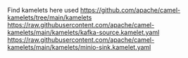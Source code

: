 Find kamelets here used
https://github.com/apache/camel-kamelets/tree/main/kamelets
https://raw.githubusercontent.com/apache/camel-kamelets/main/kamelets/kafka-source.kamelet.yaml
https://raw.githubusercontent.com/apache/camel-kamelets/main/kamelets/minio-sink.kamelet.yaml